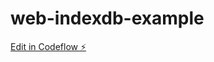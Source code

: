 # web-indexdb-example

[Edit in Codeflow ⚡️](https://stackblitz.com/~/github.com/dhrn/web-indexdb-example)